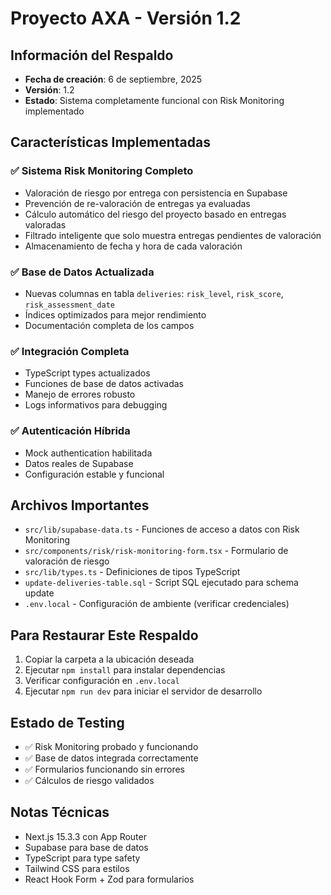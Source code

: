 # Proyecto AXA - Versión 1.2

## Información del Respaldo
- **Fecha de creación**: 6 de septiembre, 2025
- **Versión**: 1.2
- **Estado**: Sistema completamente funcional con Risk Monitoring implementado

## Características Implementadas

### ✅ Sistema Risk Monitoring Completo
- Valoración de riesgo por entrega con persistencia en Supabase
- Prevención de re-valoración de entregas ya evaluadas
- Cálculo automático del riesgo del proyecto basado en entregas valoradas
- Filtrado inteligente que solo muestra entregas pendientes de valoración
- Almacenamiento de fecha y hora de cada valoración

### ✅ Base de Datos Actualizada
- Nuevas columnas en tabla `deliveries`: `risk_level`, `risk_score`, `risk_assessment_date`
- Índices optimizados para mejor rendimiento
- Documentación completa de los campos

### ✅ Integración Completa
- TypeScript types actualizados
- Funciones de base de datos activadas
- Manejo de errores robusto
- Logs informativos para debugging

### ✅ Autenticación Híbrida
- Mock authentication habilitada
- Datos reales de Supabase
- Configuración estable y funcional

## Archivos Importantes

- `src/lib/supabase-data.ts` - Funciones de acceso a datos con Risk Monitoring
- `src/components/risk/risk-monitoring-form.tsx` - Formulario de valoración de riesgo
- `src/lib/types.ts` - Definiciones de tipos TypeScript
- `update-deliveries-table.sql` - Script SQL ejecutado para schema update
- `.env.local` - Configuración de ambiente (verificar credenciales)

## Para Restaurar Este Respaldo

1. Copiar la carpeta a la ubicación deseada
2. Ejecutar `npm install` para instalar dependencias
3. Verificar configuración en `.env.local`
4. Ejecutar `npm run dev` para iniciar el servidor de desarrollo

## Estado de Testing

- ✅ Risk Monitoring probado y funcionando
- ✅ Base de datos integrada correctamente
- ✅ Formularios funcionando sin errores
- ✅ Cálculos de riesgo validados

## Notas Técnicas

- Next.js 15.3.3 con App Router
- Supabase para base de datos
- TypeScript para type safety
- Tailwind CSS para estilos
- React Hook Form + Zod para formularios